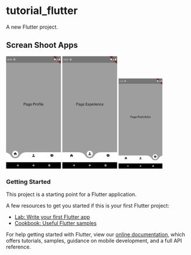 # tutorial_flutter

A new Flutter project.

## Screan Shoot Apps

<img src="images/Screenshot_1603647742.png" width="150">
<img src="images/Screenshot_1603647750.png" width="150">
<img src="images/Screenshot_1603647754.png" width="120">
<!-- ![Screan Shoot 1](images/Screenshot_1603647742.png) | ![Screan Shoot 2](images/Screenshot_1603647750.png) | ![Screan Shoot 3](images/Screenshot_1603647754.png) -->

### Getting Started

This project is a starting point for a Flutter application.

A few resources to get you started if this is your first Flutter project:

- [Lab: Write your first Flutter app](https://flutter.dev/docs/get-started/codelab)
- [Cookbook: Useful Flutter samples](https://flutter.dev/docs/cookbook)

For help getting started with Flutter, view our
[online documentation](https://flutter.dev/docs), which offers tutorials,
samples, guidance on mobile development, and a full API reference.
